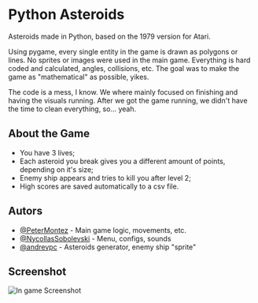 
# Python Asteroids

Asteroids made in Python, based on the 1979 version for Atari.

Using pygame, every single entity in the game is drawn as polygons or lines. No sprites or images were used in the main game. Everything is hard coded and calculated, angles, collisions, etc. The goal was to make the game as "mathematical" as possible, yikes.

The code is a mess, I know. We where mainly focused on finishing and having the visuals running. After we got the game running, we didn't have the time to clean everything, so... yeah.
## About the Game

- You have 3 lives;
- Each asteroid you break gives you a different amount of points, depending on it's size;
- Enemy ship appears and tries to kill you after level 2;
- High scores are saved automatically to a csv file.


## Autors

- [@PeterMontez](https://github.com/PeterMontez) - Main game logic, movements, etc.
- [@NycollasSobolevski](https://github.com/NycollasSobolevski) - Menu, configs, sounds
- [@andrevpc](https://github.com/andrevpc) - Asteroids generator, enemy ship "sprite"


## Screenshot

![In game Screenshot](https://i.imgur.com/gMQ0Kyr.png)

